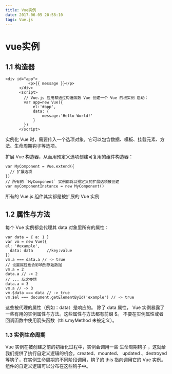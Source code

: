 ```yaml
---
title: Vue实例
date: 2017-06-05 20:58:10
tags: Vue.js
---
```


# vue实例
## 1.1 构造器
```
<div id="app">
          <p>{{ message }}</p>
      </div>          
      <script>
        // Vue.js 应用都通过构造函数 Vue 创建一个 Vue 的根实例 启动：
        var app=new Vue({
            el:'#app',
            data: {
                message:'Hello World!'
            }
        })
      </script>
```
实例化 Vue 时，需要传入一个选项对象，它可以包含数据、模板、挂载元素、方法、生命周期钩子等选项。
<!-- more -->
扩展 Vue 构造器，从而用预定义选项创建可复用的组件构造器：
```
var MyComponent = Vue.extend({
  // 扩展选项
})
// 所有的 `MyComponent` 实例都将以预定义的扩展选项被创建
var myComponentInstance = new MyComponent()
```

所有的 Vue.js 组件其实都是被扩展的 Vue 实例

## 1.2 属性与方法
每个 Vue 实例都会代理其 data 对象里所有的属性：
```
var data = { a: 1 }
var vm = new Vue({
el: '#example',
  data: data      //key:value
})
vm.a === data.a // -> true
// 设置属性也会影响到原始数据
vm.a = 2
data.a // -> 2
// ... 反之亦然
data.a = 3
vm.a // -> 3
vm.$data === data // -> true
vm.$el === document.getElementById('example') // -> true
```
这些被代理的属性（例如：data）是响应的。
除了 data 属性， Vue 实例暴露了一些有用的实例属性与方法。这些属性与方法都有前缀 $。
不要在实例属性或者回调函数中使用箭头函数（this.myMethod 未被定义）。

### 1.3 实例生命周期
Vue 实例在被创建之前的初始化过程中，实例会调用一些 生命周期钩子 ，这就给我们提供了执行自定义逻辑的机会。created、mounted、 updated 、destroyed等钩子，在实例生命周期的不同阶段调用，钩子的 this 指向调用它的 Vue 实例。组件的自定义逻辑可以分布在这些钩子中。
